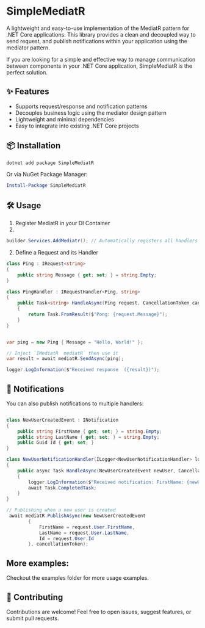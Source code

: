 # SimpleMediatR
A lightweight and easy-to-use implementation of the MediatR pattern for
.NET Core applications. This library provides a clean and decoupled way to send request, 
and publish notifications within your application using the mediator pattern.

If you are looking for a simple and effective way to manage communication between components in your .NET Core application, 
SimpleMediatR is the perfect solution.

## ✨ Features

- Supports request/response and notification patterns
- Decouples business logic using the mediator design pattern
- Lightweight and minimal dependencies
- Easy to integrate into existing .NET Core projects

## 📦 Installation

```bash
dotnet add package SimpleMediatR
```

Or via NuGet Package Manager:

```powershell
Install-Package SimpleMediatR
```

## 🛠️ Usage
1. Register MediatR in your DI Container
2. 
```csharp
builder.Services.AddMediatr(); // Automatically registers all handlers in the assembly
```
2. Define a Request and its Handler

```csharp
class Ping : IRequest<string>
{
    public string Message { get; set; } = string.Empty;
}

class PingHandler : IRequestHandler<Ping, string>
{
    public Task<string> HandleAsync(Ping request, CancellationToken cancellationToken)
    {
        return Task.FromResult($"Pong: {request.Message}");
    }
}


var ping = new Ping { Message = "Hello, World!" };

// Inject `IMediatR  mediatR` then use it
var result = await mediatR.SendAsync(ping);

logger.LogInformation($"Received response  ({result})");
```

## 🔔 Notifications
You can also publish notifications to multiple handlers:

```csharp

class NewUserCreatedEvent : INotification
{
    public string FirstName { get; set; } = string.Empty;
    public string LastName { get; set; } = string.Empty;
    public Guid Id { get; set; }
}

class NewUserNotificationHandler(ILogger<NewUserNotificationHandler> logger) : INotificationHandler<NewUserCreatedEvent>
{
    public async Task HandleAsync(NewUserCreatedEvent newUser, CancellationToken cancellationToken)
    {
        logger.LogInformation($"Received notification: FirstName: {newUser.FirstName} LastName: {newUser.LastName} UserId: {newUser.Id}");
        await Task.CompletedTask;
    }
}

// Publishing when a new user is created
 await mediatR.PublishAsync(new NewUserCreatedEvent
        {
            FirstName = request.User.FirstName,
            LastName = request.User.LastName,
            Id = request.User.Id
        }, cancellationToken);
```

## More examples:
Checkout the examples folder for more usage examples.


## 🤝 Contributing
Contributions are welcome! Feel free to open issues, suggest features, or submit pull requests.

